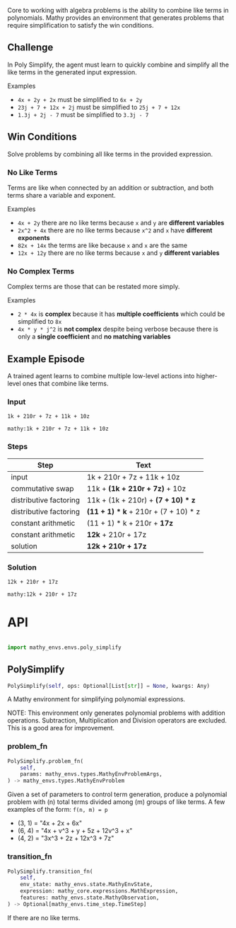 Core to working with algebra problems is the ability to combine like terms in polynomials. Mathy provides an environment that generates problems that require simplification to satisfy the win conditions.

## Challenge

In Poly Simplify, the agent must learn to quickly combine and simplify all the like terms in the generated input expression.

Examples

- `4x + 2y + 2x` must be simplified to `6x + 2y`
- `23j + 7 + 12x + 2j` must be simplified to `25j + 7 + 12x`
- `1.3j + 2j - 7` must be simplified to `3.3j - 7`

## Win Conditions

Solve problems by combining all like terms in the provided expression.

### No Like Terms

Terms are like when connected by an addition or subtraction, and both terms share a variable and exponent.

Examples

- `4x + 2y` there are no like terms because `x` and `y` are **different variables**
- `2x^2 + 4x` there are no like terms because `x^2` and `x` have **different exponents**
- `82x + 14x` the terms are like because `x` and `x` are the same
- `12x + 12y` there are no like terms because `x` and `y` **different variables**

### No Complex Terms

Complex terms are those that can be restated more simply.

Examples

- `2 * 4x` is **complex** because it has **multiple coefficients** which could be simplified to `8x`
- `4x * y * j^2` is **not complex** despite being verbose because there is only a **single coefficient** and **no matching variables**

## Example Episode

A trained agent learns to combine multiple low-level actions into higher-level ones that combine like terms.

### Input

`1k + 210r + 7z + 11k + 10z`

`mathy:1k + 210r + 7z + 11k + 10z`

### Steps

| Step                   | Text                                     |
| ---------------------- | ---------------------------------------- |
| input                  | 1k + 210r + 7z + 11k + 10z               |
| commutative swap       | 11k + **(1k + 210r + 7z)** + 10z         |
| distributive factoring | 11k + (1k + 210r) + **(7 + 10) \* z**    |
| distributive factoring | **(11 + 1) \* k** + 210r + (7 + 10) \* z |
| constant arithmetic    | (11 + 1) \* k + 210r + **17z**           |
| constant arithmetic    | **12k** + 210r + 17z                     |
| solution               | **12k + 210r + 17z**                     |

### Solution

`12k + 210r + 17z`

`mathy:12k + 210r + 17z`

# API

```python

import mathy_envs.envs.poly_simplify
```


## PolySimplify
```python
PolySimplify(self, ops: Optional[List[str]] = None, kwargs: Any)
```
A Mathy environment for simplifying polynomial expressions.

NOTE: This environment only generates polynomial problems with
 addition operations. Subtraction, Multiplication and Division
 operators are excluded. This is a good area for improvement.

### problem_fn
```python
PolySimplify.problem_fn(
    self, 
    params: mathy_envs.types.MathyEnvProblemArgs, 
) -> mathy_envs.types.MathyEnvProblem
```
Given a set of parameters to control term generation, produce
a polynomial problem with (n) total terms divided among (m) groups
of like terms. A few examples of the form: `f(n, m) = p`
- (3, 1) = "4x + 2x + 6x"
- (6, 4) = "4x + v^3 + y + 5z + 12v^3 + x"
- (4, 2) = "3x^3 + 2z + 12x^3 + 7z"

### transition_fn
```python
PolySimplify.transition_fn(
    self, 
    env_state: mathy_envs.state.MathyEnvState, 
    expression: mathy_core.expressions.MathExpression, 
    features: mathy_envs.state.MathyObservation, 
) -> Optional[mathy_envs.time_step.TimeStep]
```
If there are no like terms.
